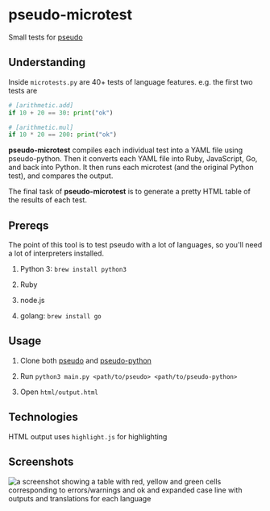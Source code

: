 # pseudo-microtest

Small tests for [pseudo](https://github.com/alehander42/pseudo)

## Understanding

Inside `microtests.py` are 40+ tests of language features. e.g. the first two tests are

```py
# [arithmetic.add]
if 10 + 20 == 30: print("ok")

# [arithmetic.mul]
if 10 * 20 == 200: print("ok")
```

**pseudo-microtest** compiles each individual test into a YAML file using pseudo-python. Then it converts each YAML file into Ruby, JavaScript, Go, and back into Python. It then runs each microtest (and the original Python test), and compares the output.

The final task of **pseudo-microtest** is to generate a pretty HTML table of the results of each test.


## Prereqs

The point of this tool is to test pseudo with a lot of languages, so you'll need a lot of interpreters installed.

1. Python 3: `brew install python3`

2. Ruby

3. node.js

4. golang: `brew install go`


## Usage

1. Clone both [pseudo](https://github.com/alehander42/pseudo-python) and [pseudo-python](https://github.com/alehander42/pseudo-python)

2. Run `python3 main.py <path/to/pseudo> <path/to/pseudo-python>`

3. Open `html/output.html`


## Technologies

HTML output uses `highlight.js` for highlighting

## Screenshots

![a screenshot showing a table with red, yellow and green cells corresponding to errors/warnings and ok and expanded case line with outputs and translations for each language](http://i.imgur.com/K9rzsPF.png)

